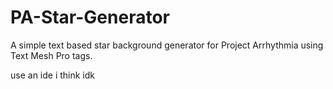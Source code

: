 # PA-Star-Generator
A simple text based star background generator for Project Arrhythmia using Text Mesh Pro tags.



use an ide i think idk

